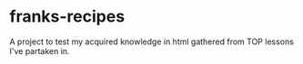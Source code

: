 # franks-recipes
A project to test my acquired knowledge in html gathered from TOP lessons I've partaken in.
